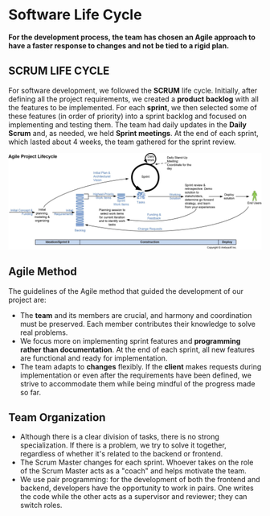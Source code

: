 # Software Life Cycle

**For the development process, the team has chosen an Agile approach to have a faster response to changes and not be tied to a rigid plan.**

## SCRUM LIFE CYCLE
For software development, we followed the **SCRUM** life cycle. Initially, after defining all the project requirements, we created a **product backlog** with all the features to be implemented. For each **sprint**, we then selected some of these features (in order of priority) into a sprint backlog and focused on implementing and testing them. The team had daily updates in the **Daily Scrum** and, as needed, we held **Sprint meetings**. At the end of each sprint, which lasted about 4 weeks, the team gathered for the sprint review.

![Alt text](assets/agileLifecycleProject.jpg)

## Agile Method
The guidelines of the Agile method that guided the development of our project are:
- The **team** and its members are crucial, and harmony and coordination must be preserved. Each member contributes their knowledge to solve real problems.
- We focus more on implementing sprint features and **programming rather than documentation**. At the end of each sprint, all new features are functional and ready for implementation.
- The team adapts to **changes** flexibly. If the **client** makes requests during implementation or even after the requirements have been defined, we strive to accommodate them while being mindful of the progress made so far.

## Team Organization
- Although there is a clear division of tasks, there is no strong specialization. If there is a problem, we try to solve it together, regardless of whether it's related to the backend or frontend.
- The Scrum Master changes for each sprint. Whoever takes on the role of the Scrum Master acts as a "coach" and helps motivate the team.
- We use pair programming: for the development of both the frontend and backend, developers have the opportunity to work in pairs. One writes the code while the other acts as a supervisor and reviewer; they can switch roles.

